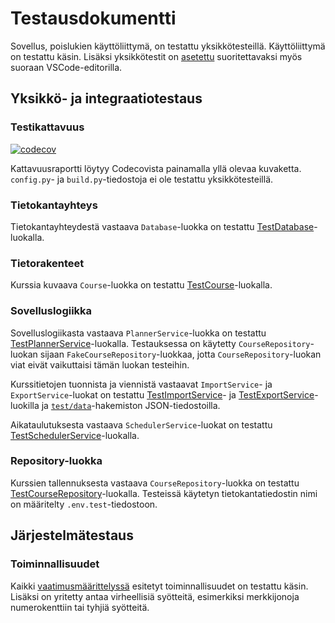 # Testausdokumentti

Sovellus, poislukien käyttöliittymä, on testattu yksikkötesteillä.
Käyttöliittymä on testattu käsin.
Lisäksi yksikkötestit on [asetettu](../.vscode/settings.json) suoritettavaksi myös suoraan VSCode-editorilla.

## Yksikkö- ja integraatiotestaus

### Testikattavuus

[![codecov](https://codecov.io/gh/TheJiahao/study-planner/branch/main/graph/badge.svg?token=VSQHAACB32)](https://codecov.io/gh/TheJiahao/study-planner)

Kattavuusraportti löytyy Codecovista painamalla yllä olevaa kuvaketta.
`config.py`- ja `build.py`-tiedostoja ei ole testattu yksikkötesteillä.

### Tietokantayhteys

Tietokantayhteydestä vastaava `Database`-luokka on testattu [TestDatabase](https://github.com/TheJiahao/study-planner/blob/main/src/tests/lib/test_database.py)-luokalla.

### Tietorakenteet

Kurssia kuvaava `Course`-luokka on testattu [TestCourse](https://github.com/TheJiahao/study-planner/blob/main/src/tests/entities/test_course.py)-luokalla.

### Sovelluslogiikka

Sovelluslogiikasta vastaava `PlannerService`-luokka on testattu [TestPlannerService](https://github.com/TheJiahao/study-planner/blob/main/src/tests/services/test_planner_service.py)-luokalla.
Testauksessa on käytetty `CourseRepository`-luokan sijaan `FakeCourseRepository`-luokkaa, jotta `CourseRepository`-luokan viat eivät vaikuttaisi tämän luokan testeihin.

Kurssitietojen tuonnista ja viennistä vastaavat `ImportService`- ja `ExportService`-luokat on testattu [TestImportService](https://github.com/TheJiahao/study-planner/blob/main/src/tests/services/test_import_service.py)- ja [TestExportService](https://github.com/TheJiahao/study-planner/blob/main/src/tests/services/test_export_service.py)-luokilla ja [`test/data`](https://github.com/TheJiahao/study-planner/tree/main/src/tests/data)-hakemiston JSON-tiedostoilla.

Aikataulutuksesta vastaava `SchedulerService`-luokat on testattu [TestSchedulerService](https://github.com/TheJiahao/study-planner/blob/main/src/tests/services/test_scheduler_service.py)-luokalla.

### Repository-luokka

Kurssien tallennuksesta vastaava `CourseRepository`-luokka on testattu [TestCourseRepository](https://github.com/TheJiahao/study-planner/blob/main/src/tests/repositories/test_course_repository.py)-luokalla.
Testeissä käytetyn tietokantatiedostin nimi on määritelty `.env.test`-tiedostoon.

## Järjestelmätestaus

### Toiminnallisuudet

Kaikki [vaatimusmäärittelyssä](vaatimusmaarittely.md) esitetyt toiminnallisuudet on testattu käsin.
Lisäksi on yritetty antaa virheellisiä syötteitä, esimerkiksi merkkijonoja numerokenttiin tai tyhjiä syötteitä.
